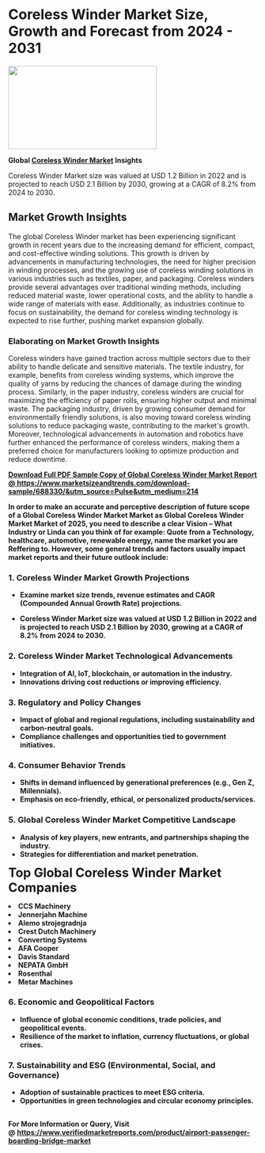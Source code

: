 <H1>Coreless Winder Market Size, Growth and Forecast from 2024 - 2031</H1><img class="aligncenter size-medium wp-image-584254" src="https://thirdeyenews.in/wp-content/uploads/2024/09/Global-Market-Research-300x168.jpeg" alt="" width="300" height="168" /><p><strong>Global&nbsp;<a href="https://www.marketsizeandtrends.com/download-sample/688330/&amp;utm_source=Pulse&amp;utm_medium=214">Coreless Winder Market</a> Insights</strong></p><p>Coreless Winder Market size was valued at USD 1.2 Billion in 2022 and is projected to reach USD 2.1 Billion by 2030, growing at a CAGR of 8.2% from 2024 to 2030.</p><p><h2>Market Growth Insights</h2> <p>The global Coreless Winder market has been experiencing significant growth in recent years due to the increasing demand for efficient, compact, and cost-effective winding solutions. This growth is driven by advancements in manufacturing technologies, the need for higher precision in winding processes, and the growing use of coreless winding solutions in various industries such as textiles, paper, and packaging. Coreless winders provide several advantages over traditional winding methods, including reduced material waste, lower operational costs, and the ability to handle a wide range of materials with ease. Additionally, as industries continue to focus on sustainability, the demand for coreless winding technology is expected to rise further, pushing market expansion globally.</p> <p><strong><a href="#"></a></strong></p> <h3>Elaborating on Market Growth Insights</h3> <p>Coreless winders have gained traction across multiple sectors due to their ability to handle delicate and sensitive materials. The textile industry, for example, benefits from coreless winding systems, which improve the quality of yarns by reducing the chances of damage during the winding process. Similarly, in the paper industry, coreless winders are crucial for maximizing the efficiency of paper rolls, ensuring higher output and minimal waste. The packaging industry, driven by growing consumer demand for environmentally friendly solutions, is also moving toward coreless winding solutions to reduce packaging waste, contributing to the market's growth. Moreover, technological advancements in automation and robotics have further enhanced the performance of coreless winders, making them a preferred choice for manufacturers looking to optimize production and reduce downtime.</p> <p><strong><a href="#"></p><p><span class=""><strong>Download Full PDF Sample Copy of Global Coreless Winder Market Report</strong> @ <a href="https://www.marketsizeandtrends.com/download-sample/688330/&amp;utm_source=Pulse&amp;utm_medium=214" target="_blank">https://www.marketsizeandtrends.com/download-sample/688330/&amp;utm_source=Pulse&amp;utm_medium=214</a></span></p><p>In order to make an accurate and perceptive description of future scope of a Global&nbsp;Coreless Winder Market Market as Global&nbsp;Coreless Winder Market Market of 2025, you need to describe a clear Vision &ndash; What Industry or Linda can you think of for example: Quote from a Technology, healthcare, automotive, renewable energy, name the market you are Reffering to. However, some general trends and factors usually impact market reports and their future outlook include:</p><h3>1.&nbsp;<strong>Coreless Winder Market Growth Projections</strong></h3><ul><li>Examine market size trends, revenue estimates and CAGR (Compounded Annual Growth Rate) projections.</li><li><p>Coreless Winder Market size was valued at USD 1.2 Billion in 2022 and is projected to reach USD 2.1 Billion by 2030, growing at a CAGR of 8.2% from 2024 to 2030.</p></li></ul><h3>2.&nbsp;<strong>Coreless Winder Market Technological Advancements</strong></h3><ul><li>Integration of AI, IoT, blockchain, or automation in the industry.</li><li>Innovations driving cost reductions or improving efficiency.</li></ul><h3>3.&nbsp;<strong>Regulatory and Policy Changes</strong></h3><ul><li>Impact of global and regional regulations, including sustainability and carbon-neutral goals.</li><li>Compliance challenges and opportunities tied to government initiatives.</li></ul><h3>4.&nbsp;<strong>Consumer Behavior Trends</strong></h3><ul><li>Shifts in demand influenced by generational preferences (e.g., Gen Z, Millennials).</li><li>Emphasis on eco-friendly, ethical, or personalized products/services.</li></ul><h3>5.&nbsp;<strong>Global Coreless Winder Market Competitive Landscape</strong></h3><ul><li>Analysis of key players, new entrants, and partnerships shaping the industry.</li><li>Strategies for differentiation and market penetration.</li></ul><p data-pm-slice="1 1 []"><span style="color: inherit; font-family: inherit; font-size: 25px;">Top Global Coreless Winder Market Companies</span></p><div class="" data-test-id=""><p><li>CCS Machinery</li><li> Jennerjahn Machine</li><li> Alemo strojegradnja</li><li> Crest Dutch Machinery</li><li> Converting Systems</li><li> AFA Cooper</li><li> Davis Standard</li><li> NEPATA GmbH</li><li> Rosenthal</li><li> Metar Machines</li></p></div><h3>6.&nbsp;<strong>Economic and Geopolitical Factors</strong></h3><ul><li>Influence of global economic conditions, trade policies, and geopolitical events.</li><li>Resilience of the market to inflation, currency fluctuations, or global crises.</li></ul><h3>7.&nbsp;<strong>Sustainability and ESG (Environmental, Social, and Governance)</strong></h3><ul><li>Adoption of sustainable practices to meet ESG criteria.</li><li>Opportunities in green technologies and circular economy principles.</li></ul><h2><strong style="font-size: 14px;">For More Information or Query, Visit @&nbsp;</strong><a style="background-color: #ffffff; font-size: 14px;" href="https://www.marketsizeandtrends.com/report/coreless-winder-market/" target="_blank">https://www.verifiedmarketreports.com/product/airport-passenger-boarding-bridge-market</a></h2>
